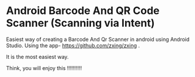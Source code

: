 # Android Barcode And QR Code Scanner (Scanning via Intent)

Easiest way of creating a Barcode And Qr Scanner in android using Android Studio.
Using the app- https://github.com/zxing/zxing .

It is the most easiest way.

Think, you will enjoy this !!!!!!!!!!

